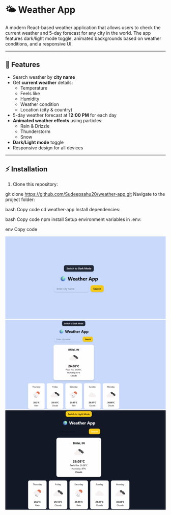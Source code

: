 
# 🌤 Weather App

A modern React-based weather application that allows users to check the current weather and 5-day forecast for any city in the world. The app features dark/light mode toggle, animated backgrounds based on weather conditions, and a responsive UI.  

---

## 🔹 Features

- Search weather by **city name**  
- Get **current weather** details:
  - Temperature
  - Feels like
  - Humidity
  - Weather condition
  - Location (city & country)
- 5-day weather forecast at **12:00 PM** for each day  
- **Animated weather effects** using particles:
  - Rain & Drizzle
  - Thunderstorm
  - Snow  
- **Dark/Light mode** toggle  
- Responsive design for all devices  

---

## ⚡ Installation

1. Clone this repository:  

git clone https://github.com/Sudeepsahu20/weather-app.git
Navigate to the project folder:

bash
Copy code
cd weather-app
Install dependencies:

bash
Copy code
npm install
Setup environment variables in .env:

env
Copy code

![home Screen](./screenshots/home.png)
![lightmode Screen](./screenshots/lightmode.png)
![darkmode Screen](./screenshots/darkmode.png)
